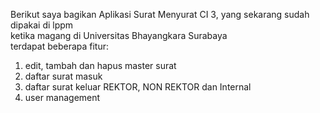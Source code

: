 Berikut saya bagikan Aplikasi Surat Menyurat CI 3, yang sekarang sudah dipakai di lppm </br>
ketika magang di Universitas Bhayangkara Surabaya</br>
terdapat beberapa fitur: </br>
1. edit, tambah dan hapus master surat</br>
2. daftar surat masuk</br>
3. daftar surat keluar REKTOR, NON REKTOR dan Internal</br>
4. user management</br>

